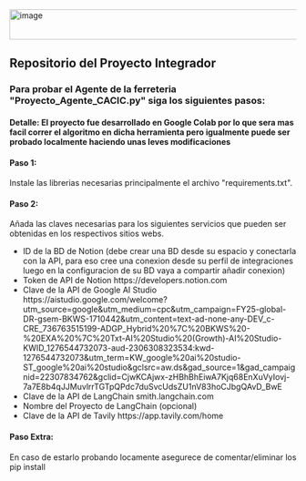 <img width="577" height="53" alt="image" src="https://github.com/user-attachments/assets/a4776e69-c52f-42d3-be06-165cefd12198" />

<h2> Repositorio del Proyecto Integrador</h2>

<h3>Para probar el Agente de la ferreteria "Proyecto_Agente_CACIC.py" siga los siguientes pasos:</h3>

<h4>Detalle: El proyecto fue desarrollado en Google Colab por lo que sera mas facil correr el algoritmo en dicha herramienta pero igualmente puede ser probado localmente haciendo unas leves modificaciones</h4>

<h4>Paso 1:</h4> <p>Instale las librerias necesarias principalmente el archivo "requirements.txt".</p>

<h4>Paso 2:</h4> <p>Añada las claves necesarias para los siguientes servicios que pueden ser obtenidas en los respectivos sitios webs.</p>

<ul>
          <li>ID de la BD de Notion (debe crear una BD desde su espacio y conectarla con la API, para eso cree una conexion desde su perfil de integraciones luego en la configuracion de su BD vaya a compartir añadir conexion)</li>
          <li>Token de API de Notion https://developers.notion.com</li>
          <li>Clave de la API de Google AI Studio https://aistudio.google.com/welcome?utm_source=google&utm_medium=cpc&utm_campaign=FY25-global-DR-gsem-BKWS-1710442&utm_content=text-ad-none-any-DEV_c-CRE_736763515199-ADGP_Hybrid%20%7C%20BKWS%20-%20EXA%20%7C%20Txt-AI%20Studio%20(Growth)-AI%20Studio-KWID_1276544732073-aud-2306308323534:kwd-1276544732073&utm_term=KW_google%20ai%20studio-ST_google%20ai%20studio&gclsrc=aw.ds&gad_source=1&gad_campaignid=22307834762&gclid=CjwKCAjwx-zHBhBhEiwA7Kjq68EnXuVyIovj-7a7E8b4qJJMuvlrrTGTpQPdc7duSvcUdsZU1nV83hoCJbgQAvD_BwE</li>
          <li>Clave de la API de LangChain smith.langchain.com</li>
          <li>Nombre del Proyecto de LangChain (opcional)</li>
          <li>Clave de la API de Tavily https://app.tavily.com/home</li>
</ul>

<h4>Paso Extra:</h4>  <p>En caso de estarlo probando locamente asegurece de comentar/eliminar los pip install</p>

